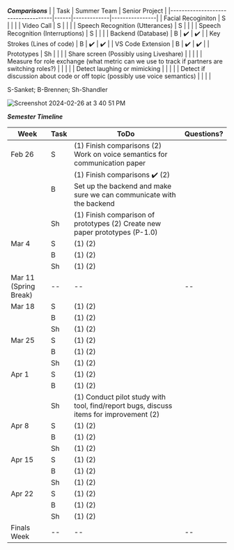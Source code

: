 **_Comparisons_**
|                                    | Task | Summer Team | Senior Project |
|------------------------------------|------|-------------|----------------|
| Facial Recoginiton                 | S    |             |                |
| Video Call                         | S    |             |                |
| Speech Recognition (Utterances)    | S    |             |                |
| Speech Recognition (Interruptions) | S    |             |                |
| Backend (Database)                 | B    | :heavy_check_mark:        |  :heavy_check_mark:          |
| Key Strokes (Lines of code)        | B    |    :heavy_check_mark:        |  :heavy_check_mark:            |
| VS Code Extension                  | B    |   :heavy_check_mark:         |      :heavy_check_mark:         |
| Prototypes                         | Sh    |             |                |
| Share screen (Possibly using Liveshare)                       |  |             |                |
| Measure for role exchange (what metric can we use to track if partners are switching roles?)                       |  |             |                |
| Detect laughing or mimicking                  |  |             |                |
| Detect if discussion about code or off topic  (possibly use voice semantics)                   |  |             |                |

S-Sanket; B-Brennen; Sh-Shandler


![Screenshot 2024-02-26 at 3 40 51 PM](https://github.com/shandlermason/InclusivePairProgrammingTool/assets/46688470/579a3246-a420-4379-9f49-b69df7654757)




**_Semester Timeline_**

| **Week**               | **Task** | **ToDo**                                                                               | **Questions?** |
|------------------------|----------|----------------------------------------------------------------------------------------|----------------|
| Feb 26                 | S        | (1) Finish comparisons (2) Work on voice semantics for communication paper             |                |
|                        | B        | (1) Finish comparisons :heavy_check_mark: (2) Set up the backend and make sure we can communicate with the backend                                                           |                |
|                        | Sh       | (1) Finish comparison of prototypes (2) Create new paper prototypes (P-1.0)            |                |
| Mar 4                  | S        | (1) (2)                                                                                |                |
|                        | B        | (1) (2)                                                                                |                |
|                        | Sh       | (1) (2)                                                                                |                |
| Mar 11  (Spring Break) | --       | --                                                                                     | --             |
| Mar 18                 | S        | (1) (2)                                                                                |                |
|                        | B        | (1) (2)                                                                                |                |
|                        | Sh       | (1) (2)                                                                                |                |
| Mar 25                 | S        | (1) (2)                                                                                |                |
|                        | B        | (1) (2)                                                                                |                |
|                        | Sh       | (1) (2)                                                                                |                |
| Apr 1                  | S        | (1) (2)                                                                                |                |
|                        | B        | (1) (2)                                                                                |                |
|                        | Sh       | (1) Conduct pilot study with tool, find/report bugs, discuss items for improvement (2) |                |
| Apr 8                  | S        | (1) (2)                                                                                |                |
|                        | B        | (1) (2)                                                                                |                |
|                        | Sh       | (1) (2)                                                                                |                |
| Apr 15                 | S        | (1) (2)                                                                                |                |
|                        | B        | (1) (2)                                                                                |                |
|                        | Sh       | (1) (2)                                                                                |                |
| Apr 22                 | S        | (1) (2)                                                                                |                |
|                        | B        | (1) (2)                                                                                |                |
|                        | Sh       | (1) (2)                                                                                |                |
| Finals Week            | --       | --                                                                                     | --             |
